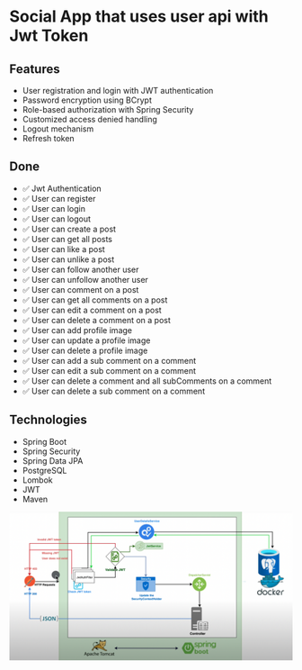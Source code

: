 # Social App that uses user api with Jwt Token

## Features
* User registration and login with JWT authentication
* Password encryption using BCrypt
* Role-based authorization with Spring Security
* Customized access denied handling
* Logout mechanism
* Refresh token

## Done
* ✅ Jwt Authentication
* ✅ User can register
* ✅ User can login
* ✅ User can logout
* ✅ User can create a post
* ✅ User can get all posts
* ✅ User can like a post
* ✅ User can unlike a post
* ✅ User can follow another user
* ✅ User can unfollow another user
* ✅ User can comment on a post
* ✅ User can get all comments on a post
* ✅ User can edit a comment on a post
* ✅ User can delete a comment on a post
* ✅ User can add profile image
* ✅ User can update a profile image
* ✅ User can delete a profile image
* ✅ User can add a sub comment on a comment
* ✅ User can edit a sub comment on a comment
* ✅ User can delete a comment and all subComments on a comment
* ✅ User can delete a sub comment on a comment


## Technologies
- Spring Boot
- Spring Security
- Spring Data JPA
- PostgreSQL
- Lombok
- JWT
- Maven

![alt text](./schema.png)
